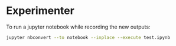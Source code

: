 # Experimenter

To run a jupyter notebook while recording the new outputs:

```sh
jupyter nbconvert --to notebook --inplace --execute test.ipynb
```
